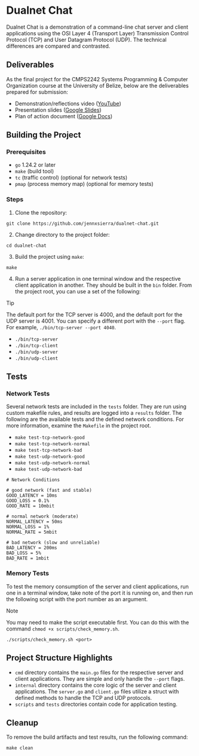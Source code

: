 # Dualnet Chat

Dualnet Chat is a demonstration of a command-line chat server and client applications using the OSI Layer 4 (Transport Layer) Transmission Control Protocol (TCP) and User Datagram Protocol (UDP). The technical differences are compared and contrasted.

## Deliverables

As the final project for the CMPS2242 Systems Programming & Computer Organization course at the University of Belize, below are the deliverables prepared for submission:

- Demonstration/reflections video ([YouTube](https://youtu.be/7605W5ExoHw))
- Presentation slides ([Google Slides](https://docs.google.com/presentation/d/1PG-6aN_arnryI0kGtF-N80mj_TJANbFhm8J4itljvZg/edit?usp=sharing))
- Plan of action document ([Google Docs](https://docs.google.com/document/d/1DezkvbLiQQy_j1XP9Z_B_D_w3c2mnrVemJdGQyrfEuw/edit?usp=sharing))

## Building the Project

### Prerequisites

- `go` 1.24.2 or later
- `make` (build tool)
- `tc` (traffic control) (optional for network tests)
- `pmap` (process memory map) (optional for memory tests)

### Steps

1. Clone the repository:

```
git clone https://github.com/jennxsierra/dualnet-chat.git
```

2. Change directory to the project folder:

```
cd dualnet-chat
```

3. Build the project using `make`:

```
make
```

4. Run a server application in one terminal window and the respective client application in another. They should be built in the `bin` folder. From the project root, you can use a set of the following:

> [!TIP]
> The default port for the TCP server is 4000, and the default port for the UDP server is 4001. You can specify a different port with the `--port` flag. For example, `./bin/tcp-server --port 4040`.

- `./bin/tcp-server`
- `./bin/tcp-client`
- `./bin/udp-server`
- `./bin/udp-client`

## Tests

### Network Tests

Several network tests are included in the `tests` folder. They are run using custom makefile rules, and results are logged into a `results` folder. The following are the available tests and the defined network conditions. For more information, examine the `Makefile` in the project root.

- `make test-tcp-network-good`
- `make test-tcp-network-normal`
- `make test-tcp-network-bad`
- `make test-udp-network-good`
- `make test-udp-network-normal`
- `make test-udp-network-bad`

```
# Network Conditions

# good network (fast and stable)
GOOD_LATENCY = 10ms
GOOD_LOSS = 0.1%
GOOD_RATE = 10mbit

# normal network (moderate)
NORMAL_LATENCY = 50ms
NORMAL_LOSS = 1%
NORMAL_RATE = 5mbit

# bad network (slow and unreliable)
BAD_LATENCY = 200ms
BAD_LOSS = 5%
BAD_RATE = 1mbit
```

### Memory Tests

To test the memory consumption of the server and client applications, run one in a terminal window, take note of the port it is running on, and then run the following script with the port number as an argument.

> [!NOTE]
> You may need to make the script executable first. You can do this with the command `chmod +x scripts/check_memory.sh`.

```
./scripts/check_memory.sh <port>
```

## Project Structure Highlights

- `cmd` directory contains the `main.go` files for the respective server and client applications. They are simple and only handle the `--port` flags.
- `internal` directory contains the core logic of the server and client applications. The `server.go` and `client.go` files utilize a struct with defined methods to handle the TCP and UDP protocols.
- `scripts` and `tests` directories contain code for application testing.

## Cleanup

To remove the build artifacts and test results, run the following command:

```
make clean
```
